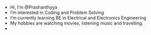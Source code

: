 -  Hi, I’m @Prashanthyya
-  I’m interested in Coding and Problem Solving
-  I’m currently learning BE in Electrical and Electronics Engineering
-  My hobbies are watching movies, listening music and travelling.
-

<!---
Prashanthyya/Prashanthyya is a ✨ special ✨ repository because its `README.md` (this file) appears on your GitHub profile.
You can click the Preview link to take a look at your changes.
--->
